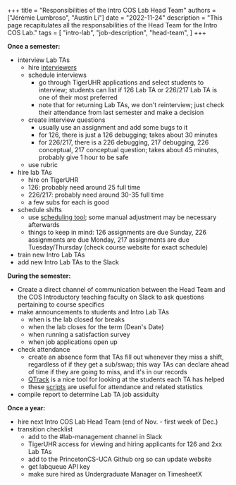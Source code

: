 +++
title = "Responsibilities of the Intro COS Lab Head Team"
authors = ["Jérémie Lumbroso", "Austin Li"]
date = "2022-11-24"
description = "This page recapitulates all the responsabilities of the Head Team for the Intro COS Lab."
tags = [
    "intro-lab",
    "job-description",
    "head-team",
]
+++

**Once a semester:**

- interview Lab TAs
  - hire [interviewers](https://introlab.cs.princeton.edu/responsibilities-of-the-intro-cos-lab-interviewers/)
  - schedule interviews
    - go through TigerUHR applications and select students to interview; students can list if 126 Lab TA or 226/217 Lab TA is one of their most preferred
    - note that for returning Lab TAs, we don't reinterview; just check their attendance from last semester and make a decision
  - create interview questions
    - usually use an assignment and add some bugs to it
    - for 126, there is just a 126 debugging; takes about 30 minutes
    - for 226/217, there is a 226 debugging, 217 debugging, 226 conceptual, 217 conceptual question; takes about 45 minutes, probably give 1 hour to be safe
  - use rubric
- hire lab TAs
  - hire on TigerUHR
  - 126: probably need around 25 full time
  - 226/217: probably need around 30-35 full time
  - a few subs for each is good
- schedule shifts
  - use [scheduling tool](https://labta-scheduler.herokuapp.com/); some manual adjustment may be necessary afterwards
  - things to keep in mind: 126 assignments are due Sunday, 226 assignments are due Monday, 217 assignments are due Tuesday/Thursday (check course website for exact schedule)
- train new Intro Lab TAs
- add new Intro Lab TAs to the Slack

**During the semester:**

- Create a direct channel of communication between the Head Team and the COS Introductory teaching faculty on Slack to ask questions pertaining to course specifics
- make announcements to students and Intro Lab TAs
  - when is the lab closed for breaks
  - when the lab closes for the term (Dean's Date)
  - when running a satisfaction survey
  - when job applications open up
- check attendance
  - create an absence form that TAs fill out whenever they miss a shift, regardless of if they get a sub/swap; this way TAs can declare ahead of time if they are going to miss, and it's in our records
  - [QTrack](https://github.com/PrincetonCS-UCA/QTrack) is a nice tool for looking at the students each TA has helped 
  - these [scripts](https://github.com/PrincetonCS-UCA/head-lab-ta-scripts) are useful for attendance and related statistics
- compile report to determine Lab TA job assiduity

**Once a year:**

- hire next Intro COS Lab Head Team (end of Nov. - first week of Dec.)
- transition checklist
  - add to the #lab-management channel in Slack
  - TigerUHR access for viewing and hiring applicants for 126 and 2xx Lab TAs
  - add to the PrincetonCS-UCA Github org so can update website
  - get labqueue API key
  - make sure hired as Undergraduate Manager on TimesheetX

